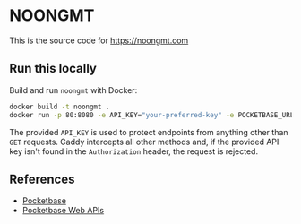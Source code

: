 # NOONGMT

This is the source code for https://noongmt.com

## Run this locally

Build and run `noongmt` with Docker:
```sh
docker build -t noongmt .
docker run -p 80:8080 -e API_KEY="your-preferred-key" -e POCKETBASE_URL="localhost:8090" noongmt:latest
```

The provided `API_KEY` is used to protect endpoints from anything other than `GET` requests. Caddy intercepts all other methods and, if the provided API key isn't found in the `Authorization` header, the request is rejected.

## References

- [Pocketbase](https://pocketbase.io/)
- [Pocketbase Web APIs](https://pocketbase.io/docs/api-records/)
